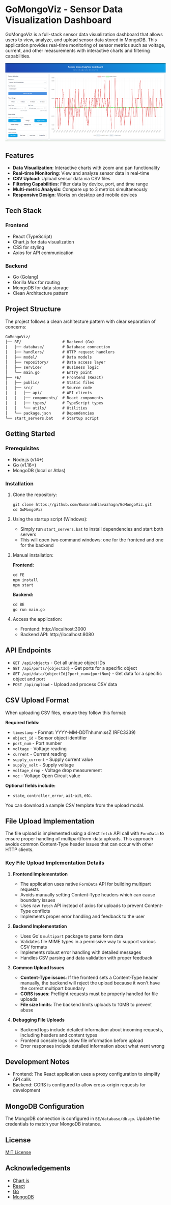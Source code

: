 # GoMongoViz - Sensor Data Visualization Dashboard

GoMongoViz is a full-stack sensor data visualization dashboard that allows users to view, analyze, and upload sensor data stored in MongoDB. This application provides real-time monitoring of sensor metrics such as voltage, current, and other measurements with interactive charts and filtering capabilities.

![Dashboard Screenshot](path-to-screenshot.png)

## Features

- **Data Visualization**: Interactive charts with zoom and pan functionality
- **Real-time Monitoring**: View and analyze sensor data in real-time
- **CSV Upload**: Upload sensor data via CSV files
- **Filtering Capabilities**: Filter data by device, port, and time range
- **Multi-metric Analysis**: Compare up to 3 metrics simultaneously
- **Responsive Design**: Works on desktop and mobile devices

## Tech Stack

### Frontend
- React (TypeScript)
- Chart.js for data visualization
- CSS for styling
- Axios for API communication

### Backend
- Go (Golang)
- Gorilla Mux for routing
- MongoDB for data storage
- Clean Architecture pattern

## Project Structure

The project follows a clean architecture pattern with clear separation of concerns:

```
GoMongoViz/
├── BE/                  # Backend (Go)
│   ├── database/        # Database connection
│   ├── handlers/        # HTTP request handlers
│   ├── model/           # Data models
│   ├── repository/      # Data access layer
│   ├── service/         # Business logic
│   └── main.go          # Entry point
├── FE/                  # Frontend (React)
│   ├── public/          # Static files
│   ├── src/             # Source code
│   │   ├── api/         # API clients
│   │   ├── components/  # React components
│   │   ├── types/       # TypeScript types
│   │   └── utils/       # Utilities
│   └── package.json     # Dependencies
└── start_servers.bat    # Startup script
```

## Getting Started

### Prerequisites

- Node.js (v14+)
- Go (v1.16+)
- MongoDB (local or Atlas)

### Installation

1. Clone the repository:
   ```
   git clone https://github.com/KumaranElavazhagn/GoMongoViz.git
   cd GoMongoViz
   ```

2. Using the startup script (Windows):
   - Simply run `start_servers.bat` to install dependencies and start both servers
   - This will open two command windows: one for the frontend and one for the backend

3. Manual installation:

   **Frontend:**
   ```
   cd FE
   npm install
   npm start
   ```

   **Backend:**
   ```
   cd BE
   go run main.go
   ```

4. Access the application:
   - Frontend: http://localhost:3000
   - Backend API: http://localhost:8080

## API Endpoints

- `GET /api/objects` - Get all unique object IDs
- `GET /api/ports/{objectId}` - Get ports for a specific object
- `GET /api/data/{objectId}?port_num={portNum}` - Get data for a specific object and port
- `POST /api/upload` - Upload and process CSV data

## CSV Upload Format

When uploading CSV files, ensure they follow this format:

**Required fields:**
- `timestamp` - Format: YYYY-MM-DDThh:mm:ssZ (RFC3339)
- `object_id` - Sensor object identifier
- `port_num` - Port number
- `voltage` - Voltage reading
- `current` - Current reading
- `supply_current` - Supply current value
- `supply_volt` - Supply voltage
- `voltage_drop` - Voltage drop measurement
- `voc` - Voltage Open Circuit value

**Optional fields include:**
- `state`, `controller_error`, `ai1`-`ai5`, etc.

You can download a sample CSV template from the upload modal.

## File Upload Implementation

The file upload is implemented using a direct `fetch` API call with `FormData` to ensure proper handling of multipart/form-data uploads. This approach avoids common Content-Type header issues that can occur with other HTTP clients.

### Key File Upload Implementation Details

1. **Frontend Implementation**
   - The application uses native `FormData` API for building multipart requests
   - Avoids manually setting Content-Type headers which can cause boundary issues
   - Uses raw `fetch` API instead of axios for uploads to prevent Content-Type conflicts
   - Implements proper error handling and feedback to the user

2. **Backend Implementation**
   - Uses Go's `multipart` package to parse form data
   - Validates file MIME types in a permissive way to support various CSV formats
   - Implements robust error handling with detailed messages
   - Handles CSV parsing and data validation with proper feedback

3. **Common Upload Issues**
   - **Content-Type issues**: If the frontend sets a Content-Type header manually, the backend will reject the upload because it won't have the correct multipart boundary
   - **CORS issues**: Preflight requests must be properly handled for file uploads
   - **File size limits**: The backend limits uploads to 10MB to prevent abuse

4. **Debugging File Uploads**
   - Backend logs include detailed information about incoming requests, including headers and content types
   - Frontend console logs show file information before upload
   - Error responses include detailed information about what went wrong

## Development Notes

- Frontend: The React application uses a proxy configuration to simplify API calls
- Backend: CORS is configured to allow cross-origin requests for development

## MongoDB Configuration

The MongoDB connection is configured in `BE/database/db.go`. Update the credentials to match your MongoDB instance.

## License

[MIT License](LICENSE)

## Acknowledgements

- [Chart.js](https://www.chartjs.org/)
- [React](https://reactjs.org/)
- [Go](https://golang.org/)
- [MongoDB](https://www.mongodb.com/)